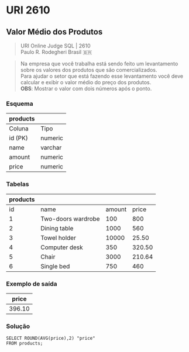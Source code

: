 # URI 2610

## Valor Médio dos Produtos

>URI Online Judge SQL | 2610  
>Paulo R. Rodegheri Brasil :brazil:  

>Na empresa que você trabalha está sendo feito um levantamento sobre os valores dos produtos que são comercializados.  
Para ajudar o setor que está fazendo esse levantamento você deve calcular e exibir o valor médio do preço dos produtos.  
**OBS**: Mostrar o valor com dois números após o ponto.

### Esquema  

| products |         |
| -------- | ------- |
| Coluna   | Tipo    |
| id (PK)  | numeric |
| name     | varchar |
| amount   | numeric |
| price    | numeric |

### Tabelas

| products |                    |        |        |
| -------- | ------------------ | ------ | ------ |
| id       | name               | amount | price  |
| 1        | Two-doors wardrobe | 100    | 800    |
| 2        | Dining table       | 1000   | 560    |
| 3        | Towel holder       | 10000  | 25.50  |
| 4        | Computer desk      | 350    | 320.50 |
| 5        | Chair              | 3000   | 210.64 |
| 6        | Single bed         | 750    | 460    |

### Exemplo de saída

| price  |
| ------ |
| 396.10 |

### Solução

```"
SELECT ROUND(AVG(price),2) "price"
FROM products;
```
